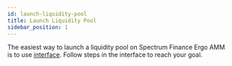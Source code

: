 ```yaml
---
id: launch-liquidity-pool
title: Launch Liquidity Pool
sidebar_position: 1
---
```


The easiest way to launch a liquidity pool on Spectrum Finance Ergo AMM is to
use [interface](https://app.spectrum.fi/ergo/liquidity/create). Follow steps in the interface to reach your goal.